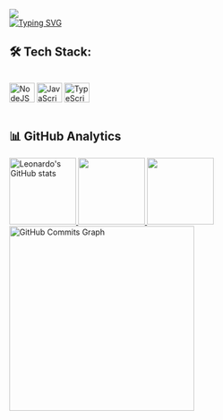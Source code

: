 ![](https://komarev.com/ghpvc/?username=leobalbo&label=VIEWS)<br>
[![Typing SVG](https://readme-typing-svg.herokuapp.com?font=orbitron&size=35&duration=4000&color=3382ed&center=true&vCenter=true&lines=Welcome+to+my+profile)](https://git.io/typing-svg)

## 🛠️ Tech Stack:
<div style="display: inline_block"><br>
 <img align="center" alt="NodeJS" height="35" width="45" src="https://cdn.jsdelivr.net/gh/devicons/devicon@latest/icons/nodejs/nodejs-plain-wordmark.svg">
 <img align="center" alt="JavaScript" height="35" width="45" src="https://cdn.jsdelivr.net/gh/devicons/devicon/icons/javascript/javascript-plain.svg">
 <img align="center" alt="TypeScript" height="35" width="45" src="https://cdn.jsdelivr.net/gh/devicons/devicon@latest/icons/typescript/typescript-original.svg" />
</div><br>

## 📊 GitHub Analytics

<a href="http://www.github.com/leobalbo">
 <img height="119em" src="https://github-readme-stats.vercel.app/api?username=leobalbo&show_icons=true&hide=&count_private=true&title_color=3382ed&text_color=ffffff&icon_color=3382ed&bg_color=171717&hide_border=true&show_icons=true" alt="Leonardo's GitHub stats" />
  <img height="119em" src="https://github-readme-stats.vercel.app/api/top-langs/?username=leobalbo&layout=compact&title_color=3382ed&text_color=ffffff&icon_color=3382ed&bg_color=171717&hide_border=true&locale=en&custom_title=Top%20%Languages"/>
  <img height="119em" src="https://github-readme-streak-stats.herokuapp.com/?user=leobalbo&stroke=ffffff&background=171717&ring=3382ed&fire=3382ed&currStreakNum=ffffff&currStreakLabel=3382ed&sideNums=ffffff&sideLabels=ffffff&dates=ffffff&hide_border=true" />
 
</a>

<a href="http://www.github.com/leobalbo">
 <img height="330em" src="https://github-readme-activity-graph.vercel.app/graph?username=leobalbo&bg_color=171717&color=ffffff&line=3382ed&point=ffffff&area_color=171717&area=true&hide_border=true&custom_title=GitHub%20Commits%20Graph" alt="GitHub Commits Graph" /><br>
</a>
